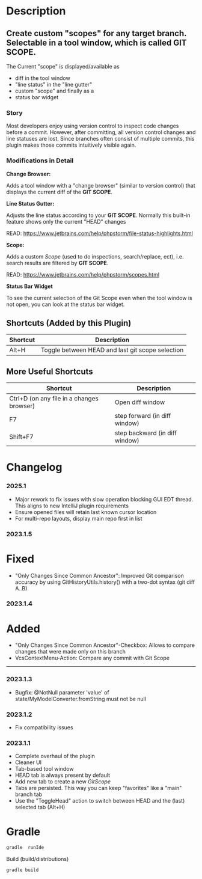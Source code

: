 # Description

<!-- Plugin description -->

## Create custom "scopes" for any target branch. Selectable in a tool window, which is called **GIT SCOPE**.

The Current "scope" is displayed/available as

- diff in the tool window
- "line status" in the "line gutter"
- custom "scope" and finally as a
- status bar widget

### Story

Most developers enjoy using version control to inspect code changes before a commit. However, after committing, all
version control changes and line statuses are lost. Since branches often consist of multiple commits, this plugin makes
those commits intuitively visible again.

### Modifications in Detail

**Change Browser:**

Adds a tool window with a "change browser" (similar to version control) that displays the current diff of the **GIT
SCOPE**.

**Line Status Gutter:**

Adjusts the line status according to your **GIT SCOPE**. Normally this built-in feature shows only the current "HEAD"
changes

READ: https://www.jetbrains.com/help/phpstorm/file-status-highlights.html

**Scope:**

Adds a custom *Scope* (used to do inspections, search/replace, ect), i.e. search results are filtered by **GIT SCOPE**.

READ: https://www.jetbrains.com/help/phpstorm/scopes.html

**Status Bar Widget**

To see the current selection of the Git Scope even when the tool window is not open, you can look at the status bar
widget.

## Shortcuts (Added by this Plugin)

| Shortcut | Description                                      |
|----------|--------------------------------------------------|
| Alt+H    | Toggle between HEAD and last git scope selection |

## More Useful Shortcuts

| Shortcut                                  | Description                    |
|-------------------------------------------|--------------------------------|
| Ctrl+D (on any file in a changes browser) | Open diff window               |
| F7                                        | step forward (in diff window)  |
| Shift+F7                                  | step backward (in diff window) |

<!-- Plugin description end -->

# Changelog

<!-- Plugin changelog -->

### 2025.1

- Major rework to fix issues with slow operation blocking GUI EDT thread. This aligns to new IntelliJ plugin
  requirements
- Ensure opened files will retain last known cursor location
- For multi-repo layouts, display main repo first in list

### 2023.1.5

# Fixed

- "Only Changes Since Common Ancestor": Improved Git comparison accuracy by using GitHistoryUtils.history() with a
  two-dot syntax (git diff A..B)

### 2023.1.4

# Added

- "Only Changes Since Common Ancestor"-Checkbox: Allows to compare changes that were made only on this branch
- VcsContextMenu-Action: Compare any commit with Git Scope

---

### 2023.1.3

- Bugfix: @NotNull parameter 'value' of state/MyModelConverter.fromString must not be null

### 2023.1.2

- Fix compatibility issues

### 2023.1.1

- Complete overhaul of the plugin
- Cleaner UI
- Tab-based tool window
- HEAD tab is always present by default
- Add new tab to create a new *GitScope*
- Tabs are persisted. This way you can keep "favorites" like a "main" branch tab
- Use the "ToggleHead" action to switch between HEAD and the (last) selected tab (Alt+H)

<!-- Plugin changelog end -->

# Gradle

```bash
gradle  runIde
```

Build (build/distributions)

```bash
gradle build
```
